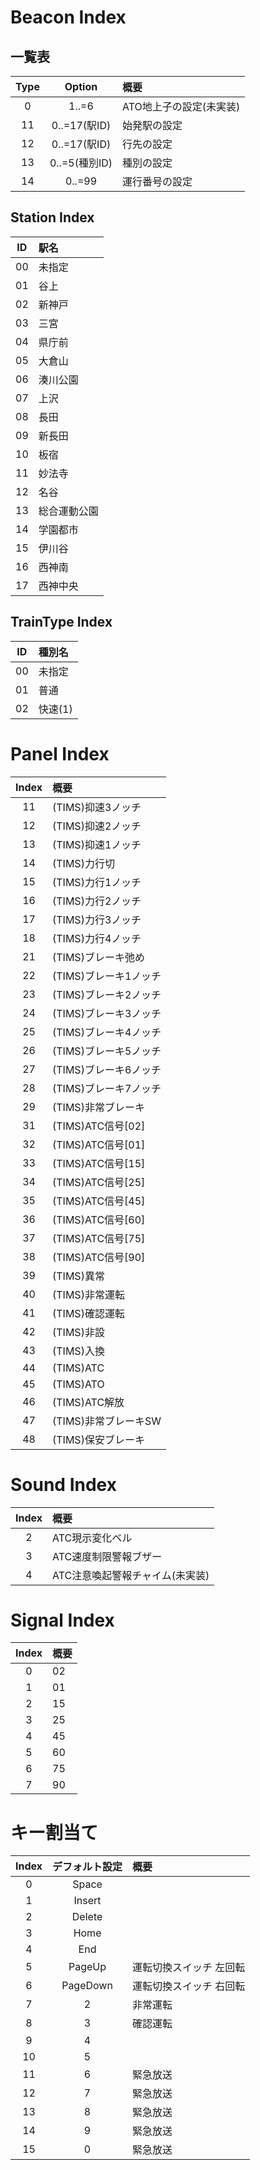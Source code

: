 # Beacon Index

## 一覧表

|Type|Option|概要|
|:--:|:--:|:--|
|0|1..=6|ATO地上子の設定(未実装)|
|11|0..=17(駅ID)|始発駅の設定|
|12|0..=17(駅ID)|行先の設定|
|13|0..=5(種別ID)|種別の設定|
|14|0..=99|運行番号の設定|

## Station Index
|ID|駅名|
|:--:|:--|
|00|未指定|
|01|谷上|
|02|新神戸|
|03|三宮|
|04|県庁前|
|05|大倉山|
|06|湊川公園|
|07|上沢|
|08|長田|
|09|新長田|
|10|板宿|
|11|妙法寺|
|12|名谷|
|13|総合運動公園|
|14|学園都市|
|15|伊川谷|
|16|西神南|
|17|西神中央|

## TrainType Index
|ID|種別名|
|:--:|:--|
|00|未指定|
|01|普通|
|02|快速(1)|

# Panel Index
|Index|概要|
|:--:|:--|
|11|(TIMS)抑速3ノッチ|
|12|(TIMS)抑速2ノッチ|
|13|(TIMS)抑速1ノッチ|
|14|(TIMS)力行切|
|15|(TIMS)力行1ノッチ|
|16|(TIMS)力行2ノッチ|
|17|(TIMS)力行3ノッチ|
|18|(TIMS)力行4ノッチ|
|21|(TIMS)ブレーキ弛め|
|22|(TIMS)ブレーキ1ノッチ|
|23|(TIMS)ブレーキ2ノッチ|
|24|(TIMS)ブレーキ3ノッチ|
|25|(TIMS)ブレーキ4ノッチ|
|26|(TIMS)ブレーキ5ノッチ|
|27|(TIMS)ブレーキ6ノッチ|
|28|(TIMS)ブレーキ7ノッチ|
|29|(TIMS)非常ブレーキ|
|31|(TIMS)ATC信号[02]|
|32|(TIMS)ATC信号[01]|
|33|(TIMS)ATC信号[15]|
|34|(TIMS)ATC信号[25]|
|35|(TIMS)ATC信号[45]|
|36|(TIMS)ATC信号[60]|
|37|(TIMS)ATC信号[75]|
|38|(TIMS)ATC信号[90]|
|39|(TIMS)異常|
|40|(TIMS)非常運転|
|41|(TIMS)確認運転|
|42|(TIMS)非設|
|43|(TIMS)入換|
|44|(TIMS)ATC|
|45|(TIMS)ATO|
|46|(TIMS)ATC解放|
|47|(TIMS)非常ブレーキSW|
|48|(TIMS)保安ブレーキ|

# Sound Index
|Index|概要|
|:--:|:--|
|2|ATC現示変化ベル|
|3|ATC速度制限警報ブザー|
|4|ATC注意喚起警報チャイム(未実装)|

# Signal Index
|Index|概要|
|:--:|:--|
|0|02|
|1|01|
|2|15|
|3|25|
|4|45|
|5|60|
|6|75|
|7|90|

# キー割当て
|Index|デフォルト設定|概要|
|:--:|:--:|:--|
|0|Space||
|1|Insert||
|2|Delete||
|3|Home||
|4|End||
|5|PageUp|運転切換スイッチ 左回転|
|6|PageDown|運転切換スイッチ 右回転|
|7|2|非常運転|
|8|3|確認運転|
|9|4||
|10|5||
|11|6|緊急放送|
|12|7|緊急放送|
|13|8|緊急放送|
|14|9|緊急放送|
|15|0|緊急放送|